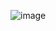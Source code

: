 ![image](https://user-images.githubusercontent.com/59621706/219569354-a94b24b4-5d98-462a-84f9-6acd1c30135f.png)

